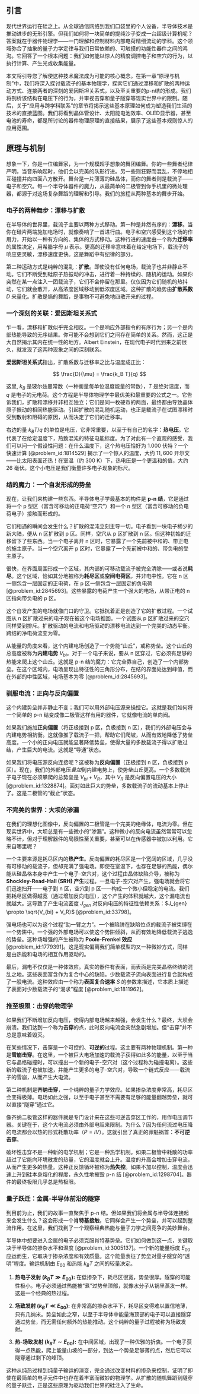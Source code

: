 ## 引言
现代世界运行在硅之上。从全球通信网络到我们口袋里的个人设备，半导体技术是推动进步的无形引擎。但我们如何将一块简单的提纯沙子变成一台超级计算机呢？答案就在于器件物理学——一门理解和控制材料内部电荷精细流动的学科。这个领域弥合了抽象的量子力学定律与我们日常依赖的、可触摸的功能性器件之间的鸿沟。它回答了一个根本问题：我们如何能以惊人的精度调控电子和空穴的行为，以执行计算、产生光或收集能量。

本文将引导您了解使这种技术魔法成为可能的核心概念。在第一章“原理与机制”中，我们将深入探讨载流子的基本物理学，探索它们通过漂移和扩散的两种运动方式、连接两者的深刻的爱因斯坦关系式，以及至关重要的p-n结的形成。我们将剖析该结构在电压下的行为，并审视击穿和量子隧穿等现实世界中的限制。随后，关于“应用与跨学科联系”的章节将揭示这些基本原理如何成为塑造我们生活的技术的直接蓝图。我们将看到晶体管设计、太阳能电池效率、OLED显示器，甚至电池的寿命，都是所讨论的器件物理原理的直接结果，展示了这些基本规则惊人的应用范围。

## 原理与机制

想象一下，你是一位编舞家，为一个规模超乎想象的舞团编舞。你的一些舞者纪律严明，当音乐响起时，他们会以完美的队形行进。另一些则狂野而混乱，不停地相互碰撞并向四面八方散开。舞台是一片薄薄的硅晶体，而你的舞者则是载流子——电子和空穴。每一个半导体器件的魔力，从最简单的二极管到你手机里的微处理器，都源于对这场复杂舞蹈的理解和引导。我们的旅程从两种基本的舞步开始。

### 电子的两种舞步：漂移与扩散

在半导体的世界里，载流子主要以两种方式移动。第一种是井然有序的：**漂移**。当你在硅片两端施加电场时，就像奏响了一首进行曲。电子和空穴感受到这个场的作用力，开始以一种有方向的、集体的方式移动。这种行进的速度由一个称为**迁移率**的属性决定，用希腊字母 $\mu$ 表示。更高的迁移率意味着在给定电场下，载流子的响应更灵敏，漂移速度更快。这是舞蹈中有纪律的部分。

第二种运动方式是纯粹的混乱：**扩散**。即使没有任何电场，载流子也并非静止不动。它们不断受到硅原子热振动的冲击，进行着一种持续的、随机的运动。如果你突然在某一点注入一团载流子，它们不会停留在那里。仅仅因为它们随机的热抖动，它们就会散开，从高浓度区域移动到低浓度区域。这种扩散的趋势由**扩散系数** $D$ 来量化。扩散是熵的舞蹈，是事物不可避免地四散开来的过程。

### 一个深刻的关联：爱因斯坦关系式

乍一看，漂移和扩散似乎完全相反。一个是响应外部指令的有序行为；另一个是内部热能导致的无序结果。你可能不会想到它们之间存在简单的关系。然而，这正是大自然揭示其内在统一性的地方。Albert Einstein，在现代电子时代到来之前很久，就发现了这两种现象之间的深刻联系。

**爱因斯坦关系式**指出，扩散系数与迁移率之比与温度成正比：

$$
\frac{D}{\mu} = \frac{k_B T}{q}
$$

这里, $k_B$ 是玻尔兹曼常数（一种衡量每单位温度能量的常数），$T$ 是绝对温度，而 $q$ 是电子的元电荷。这个方程是半导体物理学中最优美和最重要的公式之一。它告诉我们，扩散和漂移并非相互独立；它们是同一枚硬币的两面，最终都由导致晶体原子振动的相同热能驱动。引起扩散的混乱随机运动，也正是载流子在试图漂移时受到散射和阻碍的原因，从而决定了它们的迁移率。

右边的量 $k_B T / q$ 的单位是电压，它非常重要，以至于有自己的名字：**热电压**。它代表了在给定温度下，热致混沌的特征电能标度。为了对此有一个直观的感受，我们可以问一个假设性问题：在什么温度下，这个热电压恰好为 $1.000$ 伏特？一个快速计算 [@problem_id:1814529] 揭示了一个惊人的温度，大约 $11,600$ 开尔文——比太阳表面还热！在室温（约 $300$ K）下，热电压是一个更温和的值，大约 $26$ 毫伏。这个小电压是我们衡量许多电子现象的标尺。

### 结的魔力：一个自发形成的势垒

现在，让我们来构建一些东西。半导体电子学最基本的构件是 **p-n 结**，它是通过将一个 p 型区（富含可移动的正电荷“空穴”）和一个 n 型区（富含可移动的负电荷电子）接触而形成的。

它们相遇的瞬间会发生什么？扩散的混沌立刻主导一切。电子看到一块电子稀少的新大陆，便从 n 区扩散到 p 区。同样，空穴从 p 区扩散到 n 区。但这种初始的迁移留下了些东西。当一个电子离开 n 区时，它暴露了一个先前被中和的、带正电的施主原子。当一个空穴离开 p 区时，它暴露了一个先前被中和的、带负电的受主原子。

很快，在界面周围形成一个区域，其内部的可移动载流子被完全清除——或者说**耗尽**。这个区域，恰如其分地被称为**耗尽区**或**空间电荷区**，并非电中性。它在 n 区一侧包含一层固定的正电荷，在 p 区一侧包含一层固定的负电荷 [@problem_id:2845693]。这些暴露的电荷产生一个强大的电场，从带正电的 n 区指向带负电的 p 区。

这个自发产生的电场就像门口的守卫。它抵抗着正是创造了它的扩散过程。一个试图从 n 区扩散过来的电子现在被这个电场推回。一个试图从 p 区扩散过来的空穴同样受到排斥。扩散驱动的电流和电场驱动的漂移电流达到一个完美的动态平衡。跨结的净电荷流变为零。

从能量的角度来看，这个内建电场创造了一个势能“山丘”，或称势垒。这个山丘的总高度被称为**内建电势** $V_{bi}$。对于一个电子来说，要从 n 区穿过，它必须有足够的热能来爬上这个山丘。这就是 p-n 结的魔力：它完全靠自己，创造了一个内部势垒。在这个区域内，电场呈现出特征性的三角形分布，在结的界面处达到峰值，而在外部的中性区域，电场基本为零 [@problem_id:2845693]。

### 驯服电流：正向与反向偏置

这个内建势垒并非静止不变；我们可以用外部电压源来操控它。这就是我们如何将一个简单的 p-n 结变成像二极管这样有用的器件，它就像电流的单向阀。

如果我们施加**正向偏置**（将正极接到 p 区，负极接到 n 区），我们的外部电压会与内建电势相抗衡。这就像推了载流子一把，帮助它们爬坡，从而有效地降低了势垒高度。一个小的正向电压就能显著降低势垒，使得大量的多数载流子得以扩散过结，产生巨大的电流。这就是“导通”状态。

如果我们将电压源反向连接呢？这被称为**反向偏置**（正极接到 n 区，负极接到 p 区）。现在，我们的外部电压*叠加*到内建电势上，使势垒山丘更高。一个多数载流子电子现在必须攀爬的总势垒是 $V_{bi} + V_R$，其中 $V_R$ 是反向偏置电压的大小 [@problem_id:1328874]。面对如此巨大的势垒，多数载流子的流动基本上停止了。这是二极管的“截止”状态。

### 不完美的世界：大坝的渗漏

在我们的理想化图像中，反向偏置的二极管是一个完美的绝缘体，电流为零。但在现实世界中，大坝总是有一些微小的“渗漏”。这种微小的反向电流虽然常常可以忽略不计，但对于理解器件的局限性至关重要，甚至可以在传感器中被加以利用。它来自哪里呢？

一个主要来源是耗尽区内的**热产生**。反向偏置的耗尽区是一个宽阔的区域，几乎没有可移动的载流子，但却充满了强电场。即使在室温下，也存在足够的热能，偶尔能从硅晶格本身中产生一个电子-空穴对，这个过程由晶体缺陷介导，被称为 **Shockley-Read-Hall (SRH) 产生**过程。一旦电子-空穴对产生，强电场就会将它们迅速扫开——电子到 n 区，空穴到 p 区——构成一个微小但稳定的电流。我们把耗尽区做得越宽（通过增加反向电压），这个产生的体积就越大，这个漏电流也就越大。这导致了产生电流密度 $J_{gen}$ 对反向电压的特征性依赖关系：$J_{gen} \propto \sqrt{V_{bi} + V_R}$ [@problem_id:33798]。

强电场也可以为这个过程“助一臂之力”。一个被陷阱在缺陷位点的载流子被束缚在一个势阱中。一个强的外部电场可以使这个势阱倾斜，从而有效地降低载流子逃逸的势垒。这种场增强的产生被称为 **Poole-Frenkel 效应** [@problem_id:1779391]。这是现实偏离我们简单模型的又一种微妙方式，同样是由热能和电场的相互作用驱动的。

最后，漏电不仅仅是一种体效应。真实的器件有表面，而表面是完美晶格终结的混乱之地。这些表面富含作为复合中心的缺陷。少数载流子流向表面进行复合就构成了一股电流。这种效应由一个称为**表面复合速率** $S$ 的参数来描述，它本质上描述了表面对少数载流子的“渴求”程度 [@problem_id:1811962]。

### 推至极限：击穿的物理学

如果我们不断增加反向电压，使得内部电场越来越强，会发生什么？最终，大坝会崩溃。我们达到一个称为**击穿**的点，此时反向电流会突然急剧增加。但“击穿”并不总是意味着毁灭。

在某些情况下，击穿是一个可控的、**可逆的**过程。这主要有两种物理机制。第一种是**雪崩击穿**。在这里，一个被巨大电场加速的载流子获得如此多的能量，以至于当它与晶格碰撞时，可以撞出一个新的电子-空穴对（这个过程称为碰撞电离）。这些新的载流子也被加速，并能产生更多的电子-空穴对，导致一个链式反应——载流子的雪崩，从而产生大电流。

第二种机制是**齐纳击穿**，一个纯粹的量子力学效应。如果掺杂浓度非常高，耗尽区会变得极薄。电场如此之强，以至于电子甚至不需要有足够的能量翻越势垒，就可以直接“隧穿”通过它。

像齐纳二极管这样的器件就是专门设计来在这些可逆击穿区工作的，用作电压调节器。关键在于，这个大电流必须由外部电阻来限制。为什么？因为任何流过电压降的电流都会以热的形式耗散功率（$P=IV$）。这就引出了真正的罪魁祸首：**不可逆击穿**。

破坏性击穿不是一种新的电学机制；它是一种热学机制。如果二极管中耗散的功率超过了它能向环境散发的热量，它的温度就会上升。温度的升高会增加击穿电流，从而产生更多的热量。这种正反馈循环被称为**热失控**。如果不加以控制，温度会迅速上升到硅本身熔化的程度，永久性地摧毁 p-n 结 [@problem_id:1298704]。器件的最终极限几乎总是热极限。

### 量子跃迁：金属-半导体前沿的隧穿

到目前为止，我们的故事一直聚焦于 p-n 结。但如果我们将金属与半导体连接起来会发生什么？这会形成一个**肖特基接触**，它同样会产生一个势垒，并可以起到整流作用。在这里，我们找到了一个观察经典热能与量子力学之间竞争的美妙舞台。

半导体中想要进入金属的电子必须克服肖特基势垒。它们如何做到这一点，关键取决于半导体的掺杂水平和温度 [@problem_id:3005137]。一个新的能量标度 $E_{00}$ 应运而生，它取决于掺杂浓度和有效质量。这个能量表征了势垒对量子隧穿的“透明”程度。输运机制由 $E_{00}$ 和热能 $k_B T$ 之间的较量决定。

1.  **热电子发射 ($k_B T \gg E_{00}$):** 在低掺杂下，耗尽区很宽，势垒很厚。隧穿的可能性极小。电子必须通过热能被“煮”过势垒顶部，就像水分子从锅里蒸发一样。这是一个经典的热过程。

2.  **场致发射 ($k_B T \ll E_{00}$):** 在非常高的掺杂水平下，耗尽区变得难以置信地薄，只有几纳米。势垒如此之窄，以至于半导体中能量海顶部的电子可以直接隧穿通过势垒，而无需任何额外的热能推动。这个纯粹的量子过程被称为场致发射。

3.  **热-场致发射 ($k_B T \sim E_{00}$):** 在中间区域，出现了一种优雅的折衷。一个电子获得一点热能，爬上能量山坡的一部分，到达一个势垒足够薄的点，然后它可以隧穿通过剩下的峰顶。

这种从纯热过程到纯量子输运的演变，完全通过改变材料的掺杂来控制，证明了即使在最简单的电子元件中也存在着丰富而微妙的物理学。从扩散的随机舞蹈到隧穿的量子跃迁，正是这些原理为驱动我们世界的硅注入了生命。

